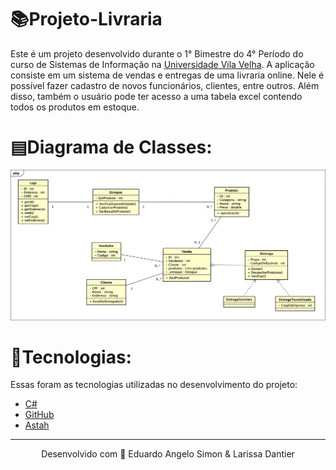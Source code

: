 # 📚Projeto-Livraria

Este é um projeto desenvolvido durante o 1° Bimestre do 4° Período do curso de Sistemas de Informação na <a href="https://uvv.br/" target="_blank">Universidade Vila Velha</a>. A aplicação consiste em um sistema de vendas e entregas de uma livraria online. Nele é possível fazer cadastro de novos funcionários, clientes, entre outros. Além disso, também o usuário pode ter acesso a uma tabela excel contendo todos os produtos em estoque.

# ▤Diagrama de Classes:
<img src="https://github.com/eduardoangelosimon/Projeto-Livraria/blob/main/DiagramaDeClassesLivraria.png?raw=true">

# 🚀Tecnologias:

Essas foram as tecnologias utilizadas no desenvolvimento do projeto:


- <a href="https://docs.microsoft.com/pt-br/dotnet/csharp/" target="_blank">C#</a> <br>
- <a href="https://github.com/" target="_blank">GitHub</a> <br>
- <a href="https://astah.net/">Astah</a> <br>
________________________________________________________________________________________________________________________________________________________________________________
<p align="center">Desenvolvido com 🧡 Eduardo Angelo Simon & Larissa Dantier</p>
